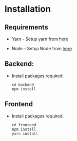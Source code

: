 # Installation

## Requirements

* Yarn - Setup yarn from [here](https://classic.yarnpkg.com/en/docs/install/#windows-stable)

* Node - Setup Node from [here](https://docs.npmjs.com/downloading-and-installing-node-js-and-npm)

## Backend:
* Install packages required.

    ```
    cd backend
    npm install
    ```

## Frontend
* Install packages required.
    ```
    cd frontend
    npm install
    yarn install
    ```